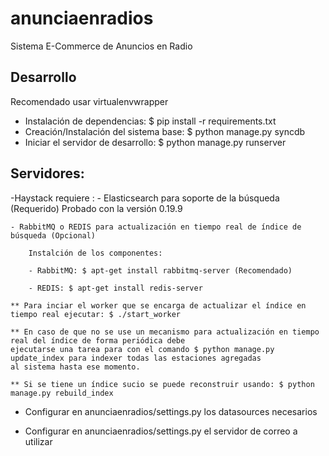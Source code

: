 anunciaenradios
===============

Sistema E-Commerce de Anuncios en Radio

## Desarrollo
Recomendado usar virtualenvwrapper

- Instalación de dependencias:
 $ pip install -r requirements.txt
- Creación/Instalación del sistema base:
 $ python manage.py syncdb
- Iniciar el servidor de desarrollo:
 $ python manage.py runserver

## Servidores:  
 -Haystack requiere :
 	- Elasticsearch para soporte de la búsqueda (Requerido) Probado con la versión 0.19.9

 	- RabbitMQ o REDIS para actualización en tiempo real de índice de búsqueda (Opcional)

 		Instalción de los componentes:

   		- RabbitMQ: $ apt-get install rabbitmq-server (Recomendado)

   		- REDIS: $ apt-get install redis-server

   	** Para inciar el worker que se encarga de actualizar el índice en tiempo real ejecutar: $ ./start_worker

   	** En caso de que no se use un mecanismo para actualización en tiempo real del índice de forma periódica debe 
   	ejecutarse una tarea para con el comando $ python manage.py update_index para indexer todas las estaciones agregadas 
   	al sistema hasta ese momento.

   	** Si se tiene un índice sucio se puede reconstruir usando: $ python manage.py rebuild_index

  - Configurar en anunciaenradios/settings.py los datasources necesarios

  - Configurar en anunciaenradios/settings.py el servidor de correo a utilizar
  
